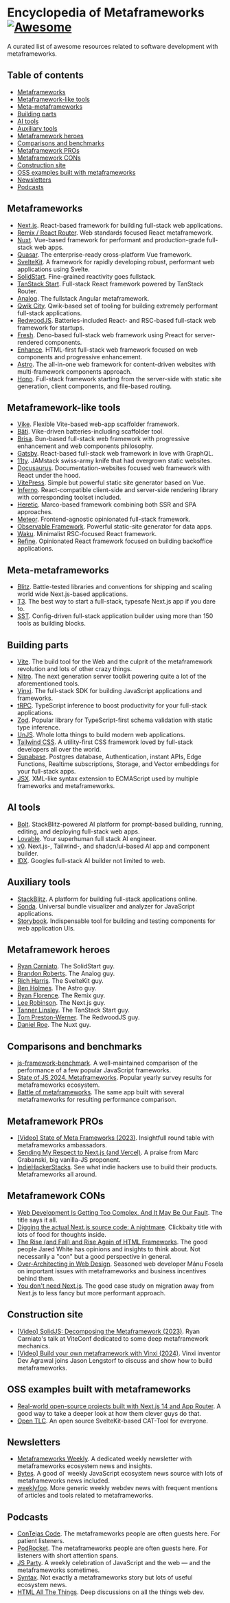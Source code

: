 # Encyclopedia of Metaframeworks [![Awesome](https://awesome.re/badge.svg)](https://awesome.re)

A curated list of awesome resources related to software development with metaframeworks.

## Table of contents
* [Metaframeworks](#metaframeworks)
* [Metaframework-like tools](#metaframework-like-tools)
* [Meta-metaframeworks](#meta-metaframeworks)
* [Building parts](#building-parts)
* [AI tools](#ai-tools)
* [Auxiliary tools](#auxiliary-tools)
* [Metaframework heroes](#metaframework-heroes)
* [Comparisons and benchmarks](#comparisons-and-benchmarks)
* [Metaframework PROs](#metaframework-pros)
* [Metaframework CONs](#metaframework-cons)
* [Construction site](#construction-site)
* [OSS examples built with metaframeworks](#oss-examples-built-with-metaframeworks)
* [Newsletters](#newsletters)
* [Podcasts](#podcasts)

## Metaframeworks
* [Next.js](https://nextjs.org). React-based framework for building full-stack web applications.
* [Remix / React Router](https://remix.run). Web standards focused React metaframework.
* [Nuxt](https://nuxt.com). Vue-based framework for performant and production-grade full-stack web apps.
* [Quasar](https://quasar.dev). The enterprise-ready cross-platform Vue framework.
* [SvelteKit](https://svelte.dev/docs/kit/introduction). A framework for rapidly developing robust, performant web applications using Svelte.
* [SolidStart](https://start.solidjs.com). Fine-grained reactivity goes fullstack.
* [TanStack Start](https://tanstack.com/start/latest). Full-stack React framework powered by TanStack Router.
* [Analog](https://analogjs.org). The fullstack Angular metaframework.
* [Qwik City](https://qwik.dev/docs/qwikcity/). Qwik-based set of tooling for building extremely performant full-stack applications.
* [RedwoodJS](https://redwoodjs.com). Batteries-included React- and RSC-based full-stack web framework for startups.
* [Fresh](https://fresh.deno.dev). Deno-based full-stack web framework using Preact for server-rendered components.
* [Enhance](https://enhance.dev). HTML-first full-stack web framework focused on web components and progressive enhancement.
* [Astro](https://astro.build). The all-in-one web framework for content-driven websites with multi-framework components approach.
* [Hono](https://hono.dev). Full-stack framework starting from the server-side with static site generation, client components, and file-based routing.

## Metaframework-like tools
* [Vike](https://vike.dev). Flexible Vite-based web-app scaffolder framework.
* [Bâti](https://batijs.dev). Vike-driven batteries-including scaffolder tool.
* [Brisa](https://brisa.build). Bun-based full-stack web framework with progressive enhancement and web components philosophy.
* [Gatsby](https://www.gatsbyjs.com). React-based full-stack web framework in love with GraphQL.
* [11ty](https://www.11ty.dev). JAMstack swiss-army knife that had overgrown static websites.
* [Docusaurus](https://docusaurus.io). Documentation-websites focused web framework with React under the hood.
* [VitePress](https://vitepress.dev). Simple but powerful static site generator based on Vue.
* [Inferno](https://www.infernojs.org). React-compatible client-side and server-side rendering library with corresponding toolset included.
* [Heretic](https://hereticjs.org). Marco-based framework combining both SSR and SPA approaches.
* [Meteor](https://www.meteor.com). Frontend-agnostic opinionated full-stack framework.
* [Observable Framework](https://observablehq.com). Powerful static-site generator for data apps.
* [Waku](https://waku.gg). Minimalist RSC-focused React framework.
* [Refine](https://refine.dev). Opinionated React framework focused on building backoffice applications.

## Meta-metaframeworks
* [Blitz](https://blitzjs.com/). Battle-tested libraries and conventions for shipping and scaling world wide Next.js-based applications.
* [T3](https://t3.gg/). The best way to start a full-stack, typesafe Next.js app if you dare to.
* [SST](https://sst.dev). Config-driven full-stack application builder using more than 150 tools as building blocks.

## Building parts
* [Vite](https://vite.dev). The build tool for the Web and the culprit of the metaframework revolution and lots of other crazy things.
* [Nitro](https://nitro.build). The next generation server toolkit powering quite a lot of the aforementioned tools.
* [Vinxi](https://vinxi.vercel.app). The full-stack SDK for building JavaScript applications and frameworks.
* [tRPC](https://trpc.io). TypeScript inference to boost productivity for your full-stack applications.
* [Zod](https://zod.dev). Popular library for TypeScript-first schema validation with static type inference.
* [UnJS](https://unjs.io). Whole lotta things to build modern web applications.
* [Tailwind CSS](https://tailwindcss.com). A utility-first CSS framework loved by full-stack developers all over the world.
* [Supabase](https://supabase.com). Postgres database, Authentication, instant APIs, Edge Functions, Realtime subscriptions, Storage, and Vector embeddings for your full-stack apps.
* [JSX](https://facebook.github.io/jsx/). XML-like syntax extension to ECMAScript used by multiple frameworks and metaframeworks.

## AI tools
* [Bolt](https://bolt.new). StackBlitz-powered AI platform for prompt-based building, running, editing, and deploying full-stack web apps.
* [Lovable](https://lovable.dev/). Your superhuman full stack AI engineer.
* [v0](https://v0.dev). Next.js-, Tailwind-, and shadcn/ui-based AI app and component builder.
* [IDX](https://idx.dev). Googles full-stack AI builder not limited to web.

## Auxiliary tools
* [StackBlitz](https://stackblitz.com). A platform for building full-stack applications online.
* [Sonda](https://sonda.dev). Universal bundle visualizer and analyzer for JavaScript applications.
* [Storybook](https://storybook.js.org). Indispensable tool for building and testing components for web application UIs.

## Metaframework heroes
* [Ryan Carniato](https://github.com/ryansolid). The SolidStart guy.
* [Brandon Roberts](https://github.com/brandonroberts). The Analog guy.
* [Rich Harris](https://github.com/Rich-Harris). The SvelteKit guy.
* [Ben Holmes](https://github.com/bholmesdev). The Astro guy.
* [Ryan Florence](https://github.com/ryanflorence). The Remix guy.
* [Lee Robinson](https://github.com/leerob). The Next.js guy.
* [Tanner Linsley](https://github.com/tannerlinsley). The TanStack Start guy.
* [Tom Preston-Werner](https://github.com/mojombo). The RedwoodJS guy.
* [Daniel Roe](https://github.com/danielroe). The Nuxt guy.

## Comparisons and benchmarks
* [js-framework-benchmark](https://github.com/krausest/js-framework-benchmark). A well-maintained comparison of the performance of a few popular JavaScript frameworks.
* [State of JS 2024. Metaframeworks](https://2024.stateofjs.com/en-US/libraries/meta-frameworks/). Popular yearly survey results for metaframeworks ecosystem.
* [Battle of metaframeworks](https://github.com/leanhanc/battle-of-the-meta-frameworks). The same app built with several metaframeworks for resulting performance comparison.

## Metaframework PROs
* [[Video] State of Meta Frameworks (2023)](https://www.youtube.com/live/u9ca8jwTRTk). Insightfull round table with metaframeworks ambassadors.
* [Sending My Respect to Next.js (and Vercel)](https://frontendmasters.com/blog/respect-to-next-js-and-vercel/). A praise from Marc Grabanski, big vanilla-JS proponent.
* [IndieHackerStacks](https://indiehackerstacks.com). See what indie hackers use to build their products. Metaframeworks all around.

## Metaframework CONs
* [Web Development Is Getting Too Complex, And It May Be Our Fault](https://www.smashingmagazine.com/2024/02/web-development-getting-too-complex/). The title says it all.
* [Digging the actual Next.js source code: A nightmare](https://blog.activeno.de/nextjs-sourcecode-nightmare). Clickbaity title with lots of food for thoughts inside.
* [The Rise (and Fall) and Rise Again of HTML Frameworks](https://www.spicyweb.dev/html-modules-history/). The good people Jared White has opinions and insights to think about. Not necessarily a "con" but a good perspective in general.
* [Over-Architecting in Web Design](https://dev.to/manufosela/on-architecture-in-web-design-367n). Seasoned web developer Mánu Fosela on important issues with metaframeworks and business incentives behind them.
* [You don't need Next.js](https://www.comfydeploy.com/blog/you-dont-need-nextjs). The good case study on migration away from Next.js to less fancy but more performant approach.

## Construction site
* [[Video] SolidJS: Decomposing the Metaframework (2023)](https://www.youtube.com/watch?v=XMybh3gCmQ0). Ryan Carniato's talk at ViteConf dedicated to some deep metaframework mechanics.
* [[Video] Build your own metaframework with Vinxi (2024)](https://www.learnwithjason.dev/build-your-own-metaframework-with-vinxi/). Vinxi inventor Dev Agrawal joins Jason Lengstorf to discuss and show how to build metaframeworks.

## OSS examples built with metaframeworks
* [Real-world open-source projects built with Next.js 14 and App Router](https://aryabov.com/blog/real-world-open-source-projects-built-with-nextjs-14-and-app-router). A good way to take a deeper look at how them clever guys do that.
* [Open TLC](https://github.com/KlinsBt/open-translation-client). An open source SvelteKit-based CAT-Tool for everyone.

## Newsletters
* [Metaframeworks Weekly](https://metaframe.works). A dedicated weekly newsletter with metaframeworks ecosystem news and insights.
* [Bytes](https://bytes.dev). A good ol' weekly JavaScript ecosystem news source with lots of metaframeworks news included.
* [weeklyfoo](https://weeklyfoo.com). More generic weekly webdev news with frequent mentions of articles and tools related to metaframeworks.

## Podcasts
* [ConTejas Code](https://tej.as/podcast). The metaframeworks people are often guests here. For patient listeners.
* [PodRocket](https://podrocket.logrocket.com). The metaframeworks people are often guests here. For listeners with short attention spans.
* [JS Party](https://changelog.com/jsparty). A weekly celebration of JavaScript and the web — and the metaframeworks sometimes.
* [Syntax](https://syntax.fm). Not exactly a metaframeworks story but lots of useful ecosystem news.
* [HTML All The Things](https://www.htmlallthethings.com/podcast). Deep discussions on all the things web dev.
